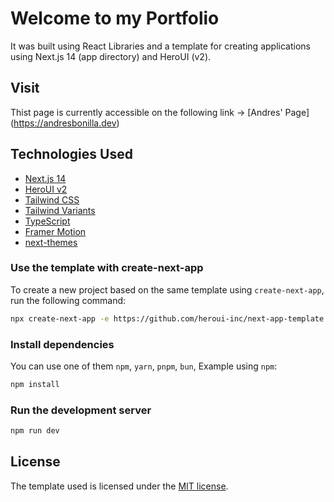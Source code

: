# Welcome to my Portfolio

It was built using React Libraries and a template for creating applications using Next.js 14 (app directory) and HeroUI (v2).

## Visit

Thist page is currently accessible on the following link -> [Andres' Page] (https://andresbonilla.dev)

## Technologies Used

- [Next.js 14](https://nextjs.org/docs/getting-started)
- [HeroUI v2](https://heroui.com/)
- [Tailwind CSS](https://tailwindcss.com/)
- [Tailwind Variants](https://tailwind-variants.org)
- [TypeScript](https://www.typescriptlang.org/)
- [Framer Motion](https://www.framer.com/motion/)
- [next-themes](https://github.com/pacocoursey/next-themes)

### Use the template with create-next-app

To create a new project based on the same template using `create-next-app`, run the following command:

```bash
npx create-next-app -e https://github.com/heroui-inc/next-app-template
```

### Install dependencies

You can use one of them `npm`, `yarn`, `pnpm`, `bun`, Example using `npm`:

```bash
npm install
```

### Run the development server

```bash
npm run dev
```

## License

The template used is licensed under the [MIT license](https://github.com/heroui-inc/next-app-template/blob/main/LICENSE).
